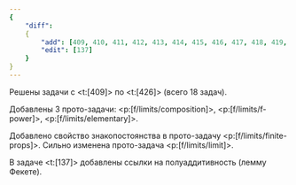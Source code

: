 ```yaml
---
{
    "diff":
    {
        "add": [409, 410, 411, 412, 413, 414, 415, 416, 417, 418, 419, 420, 421, 422, 423, 424, 425, 426],
        "edit": [137]
    }
}
---
```


Решены задачи с <t:[409]> по <t:[426]> (всего 18 задач).

Добавлены 3 прото-задачи: <p:[f/limits/composition]>, <p:[f/limits/f-power]>, <p:[f/limits/elementary]>.

Добавлено свойство знакопостоянства в прото-задачу <p:[f/limits/finite-props]>.
Сильно изменена прото-задача <p:[f/limits/limit]>.

В задаче <t:[137]> добавлены ссылки на полуаддитивность (лемму Фекете).